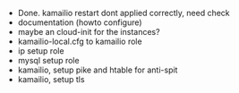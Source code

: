 - Done. kamailio restart dont applied correctly, need check
- documentation (howto configure)
- maybe an cloud-init for the instances?
- kamailio-local.cfg to kamailio role
- ip setup role
- mysql setup role
- kamailio, setup pike and htable for anti-spit
- kamailio, setup tls
